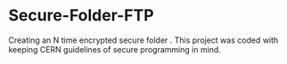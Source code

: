 # Secure-Folder-FTP
Creating an N time encrypted secure folder . This project was coded with keeping CERN guidelines of secure programming in mind.
